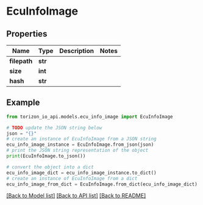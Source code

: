 # EcuInfoImage


## Properties

Name | Type | Description | Notes
------------ | ------------- | ------------- | -------------
**filepath** | **str** |  | 
**size** | **int** |  | 
**hash** | **str** |  | 

## Example

```python
from torizon_io_api.models.ecu_info_image import EcuInfoImage

# TODO update the JSON string below
json = "{}"
# create an instance of EcuInfoImage from a JSON string
ecu_info_image_instance = EcuInfoImage.from_json(json)
# print the JSON string representation of the object
print(EcuInfoImage.to_json())

# convert the object into a dict
ecu_info_image_dict = ecu_info_image_instance.to_dict()
# create an instance of EcuInfoImage from a dict
ecu_info_image_from_dict = EcuInfoImage.from_dict(ecu_info_image_dict)
```
[[Back to Model list]](../README.md#documentation-for-models) [[Back to API list]](../README.md#documentation-for-api-endpoints) [[Back to README]](../README.md)


